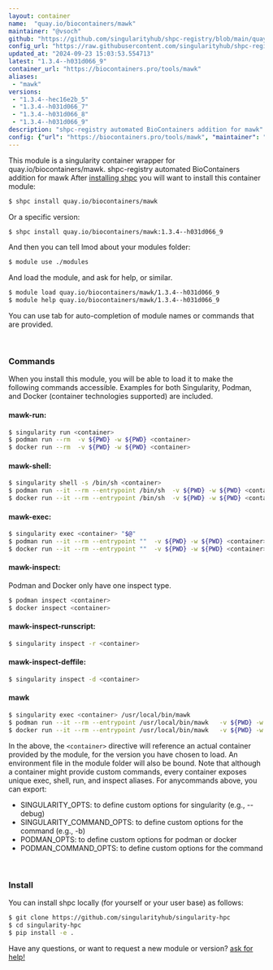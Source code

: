 ```yaml
---
layout: container
name:  "quay.io/biocontainers/mawk"
maintainer: "@vsoch"
github: "https://github.com/singularityhub/shpc-registry/blob/main/quay.io/biocontainers/mawk/container.yaml"
config_url: "https://raw.githubusercontent.com/singularityhub/shpc-registry/main/quay.io/biocontainers/mawk/container.yaml"
updated_at: "2024-09-23 15:03:53.554713"
latest: "1.3.4--h031d066_9"
container_url: "https://biocontainers.pro/tools/mawk"
aliases:
 - "mawk"
versions:
 - "1.3.4--hec16e2b_5"
 - "1.3.4--h031d066_7"
 - "1.3.4--h031d066_8"
 - "1.3.4--h031d066_9"
description: "shpc-registry automated BioContainers addition for mawk"
config: {"url": "https://biocontainers.pro/tools/mawk", "maintainer": "@vsoch", "description": "shpc-registry automated BioContainers addition for mawk", "latest": {"1.3.4--h031d066_9": "sha256:44bf07d3221dba6cef3f997c8fe2b84fab211a98ab84f523dd17893fb14ab71c"}, "tags": {"1.3.4--hec16e2b_5": "sha256:e23c6573aea6bcf47dbf05472750c4d540322874ac83de632c6c348826295566", "1.3.4--h031d066_7": "sha256:793a6f7e2f641288585b0714d097c5c6b146d5d54c72eb000de2dc7bef24a784", "1.3.4--h031d066_8": "sha256:258662fcbe35d322687ddbc66a02541b4508d3fce32d774c2684dc58e46b56e0", "1.3.4--h031d066_9": "sha256:44bf07d3221dba6cef3f997c8fe2b84fab211a98ab84f523dd17893fb14ab71c"}, "docker": "quay.io/biocontainers/mawk", "aliases": {"mawk": "/usr/local/bin/mawk"}}
---
```


This module is a singularity container wrapper for quay.io/biocontainers/mawk.
shpc-registry automated BioContainers addition for mawk
After [installing shpc](#install) you will want to install this container module:


```bash
$ shpc install quay.io/biocontainers/mawk
```

Or a specific version:

```bash
$ shpc install quay.io/biocontainers/mawk:1.3.4--h031d066_9
```

And then you can tell lmod about your modules folder:

```bash
$ module use ./modules
```

And load the module, and ask for help, or similar.

```bash
$ module load quay.io/biocontainers/mawk/1.3.4--h031d066_9
$ module help quay.io/biocontainers/mawk/1.3.4--h031d066_9
```

You can use tab for auto-completion of module names or commands that are provided.

<br>

### Commands

When you install this module, you will be able to load it to make the following commands accessible.
Examples for both Singularity, Podman, and Docker (container technologies supported) are included.

#### mawk-run:

```bash
$ singularity run <container>
$ podman run --rm  -v ${PWD} -w ${PWD} <container>
$ docker run --rm  -v ${PWD} -w ${PWD} <container>
```

#### mawk-shell:

```bash
$ singularity shell -s /bin/sh <container>
$ podman run --it --rm --entrypoint /bin/sh  -v ${PWD} -w ${PWD} <container>
$ docker run --it --rm --entrypoint /bin/sh  -v ${PWD} -w ${PWD} <container>
```

#### mawk-exec:

```bash
$ singularity exec <container> "$@"
$ podman run --it --rm --entrypoint ""  -v ${PWD} -w ${PWD} <container> "$@"
$ docker run --it --rm --entrypoint ""  -v ${PWD} -w ${PWD} <container> "$@"
```

#### mawk-inspect:

Podman and Docker only have one inspect type.

```bash
$ podman inspect <container>
$ docker inspect <container>
```

#### mawk-inspect-runscript:

```bash
$ singularity inspect -r <container>
```

#### mawk-inspect-deffile:

```bash
$ singularity inspect -d <container>
```


#### mawk

```bash
$ singularity exec <container> /usr/local/bin/mawk
$ podman run --it --rm --entrypoint /usr/local/bin/mawk   -v ${PWD} -w ${PWD} <container> -c " $@"
$ docker run --it --rm --entrypoint /usr/local/bin/mawk   -v ${PWD} -w ${PWD} <container> -c " $@"
```



In the above, the `<container>` directive will reference an actual container provided
by the module, for the version you have chosen to load. An environment file in the
module folder will also be bound. Note that although a container
might provide custom commands, every container exposes unique exec, shell, run, and
inspect aliases. For anycommands above, you can export:

 - SINGULARITY_OPTS: to define custom options for singularity (e.g., --debug)
 - SINGULARITY_COMMAND_OPTS: to define custom options for the command (e.g., -b)
 - PODMAN_OPTS: to define custom options for podman or docker
 - PODMAN_COMMAND_OPTS: to define custom options for the command

<br>

### Install

You can install shpc locally (for yourself or your user base) as follows:

```bash
$ git clone https://github.com/singularityhub/singularity-hpc
$ cd singularity-hpc
$ pip install -e .
```

Have any questions, or want to request a new module or version? [ask for help!](https://github.com/singularityhub/singularity-hpc/issues)